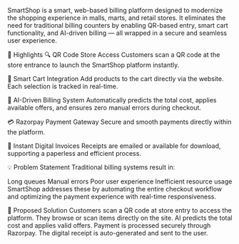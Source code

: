 
SmartShop is a smart, web-based billing platform designed to modernize the shopping experience in malls, marts, and retail stores. It eliminates the need for traditional billing counters by enabling QR-based entry, smart cart functionality, and AI-driven billing — all wrapped in a secure and seamless user experience.

🌟 Highlights
🔍 QR Code Store Access
Customers scan a QR code at the store entrance to launch the SmartShop platform instantly.

🛒 Smart Cart Integration
Add products to the cart directly via the website. Each selection is tracked in real-time.

🤖 AI-Driven Billing System
Automatically predicts the total cost, applies available offers, and ensures zero manual errors during checkout.

💳 Razorpay Payment Gateway
Secure and smooth payments directly within the platform.

📩 Instant Digital Invoices
Receipts are emailed or available for download, supporting a paperless and efficient process.

💡 Problem Statement
Traditional billing systems result in:

Long queues
Manual errors
Poor user experience
Inefficient resource usage
SmartShop addresses these by automating the entire checkout workflow and optimizing the payment experience with real-time responsiveness.

🧠 Proposed Solution
Customers scan a QR code at store entry to access the platform.
They browse or scan items directly on the site.
AI predicts the total cost and applies valid offers.
Payment is processed securely through Razorpay.
The digital receipt is auto-generated and sent to the user.
